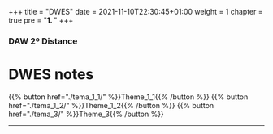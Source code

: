 +++
title = "DWES"
date = 2021-11-10T22:30:45+01:00
weight = 1
chapter = true
pre = "<b>1. </b>"
+++

### DAW 2º Distance 

# DWES notes

{{% button href="./tema_1_1/" %}}Theme_1_1{{% /button %}}
{{% button href="./tema_1_2/" %}}Theme_1_2{{% /button %}}
{{% button href="./tema_3/" %}}Theme_3{{% /button %}}

----








